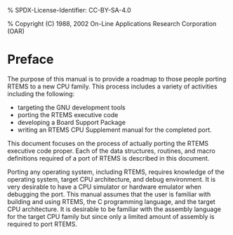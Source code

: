 % SPDX-License-Identifier: CC-BY-SA-4.0

% Copyright (C) 1988, 2002 On-Line Applications Research Corporation (OAR)

# Preface

The purpose of this manual is to provide a roadmap to those people porting
RTEMS to a new CPU family. This process includes a variety of activities
including the following:

- targeting the GNU development tools
- porting the RTEMS executive code
- developing a Board Support Package
- writing an RTEMS CPU Supplement manual for the completed port.

This document focuses on the process of actually porting the RTEMS
executive code proper. Each of the data structures, routines, and macro
definitions required of a port of RTEMS is described in this document.

Porting any operating system, including RTEMS, requires knowledge of the
operating system, target CPU architecture, and debug environment. It is
very desirable to have a CPU simulator or hardware emulator when debugging
the port. This manual assumes that the user is familiar with building and
using RTEMS, the C programming language, and the target CPU architecture.
It is desirable to be familiar with the assembly language for the target
CPU family but since only a limited amount of assembly is required to port
RTEMS.
